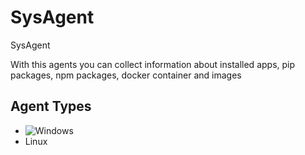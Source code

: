 # SysAgent
SysAgent

With this agents you can collect information about installed apps, pip packages, npm packages, docker container and images

## Agent Types
* ![Windows](/Windows)
* Linux 
